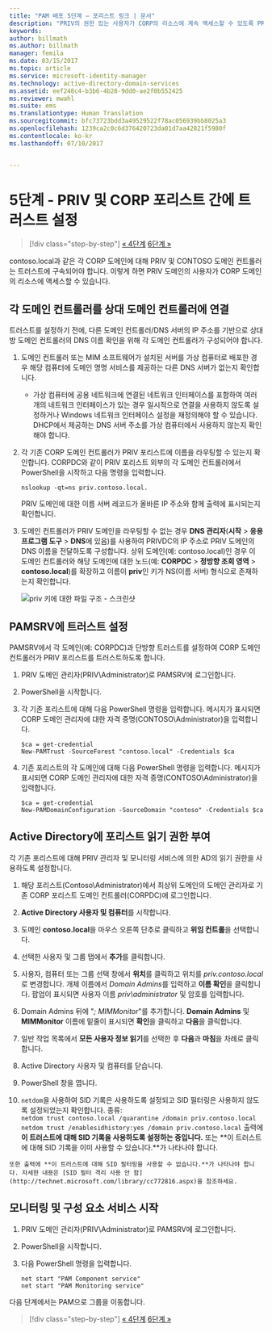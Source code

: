 ```yaml
---
title: "PAM 배포 5단계 – 포리스트 링크 | 문서"
description: "PRIV의 권한 있는 사용자가 CORP의 리소스에 계속 액세스할 수 있도록 PRIV 및 CORP 포리스트 간에 트러스트를 설정합니다."
keywords: 
author: billmath
ms.author: billmath
manager: femila
ms.date: 03/15/2017
ms.topic: article
ms.service: microsoft-identity-manager
ms.technology: active-directory-domain-services
ms.assetid: eef248c4-b3b6-4b28-9dd0-ae2f0b552425
ms.reviewer: mwahl
ms.suite: ems
ms.translationtype: Human Translation
ms.sourcegitcommit: bfc73723bdd3a49529522f78ac056939bb8025a3
ms.openlocfilehash: 1239ca2c0c6d376420723da01d7aa42821f5980f
ms.contentlocale: ko-kr
ms.lasthandoff: 07/10/2017


---
```


<a id="step-5--establish-trust-between-priv-and-corp-forests" class="xliff"></a>
# 5단계 - PRIV 및 CORP 포리스트 간에 트러스트 설정

>[!div class="step-by-step"]
[« 4단계](step-4-install-mim-components-on-pam-server.md)
[6단계 »](step-6-transition-group-to-pam.md)


contoso.local과 같은 각 CORP 도메인에 대해 PRIV 및 CONTOSO 도메인 컨트롤러는 트러스트에 구속되어야 합니다. 이렇게 하면 PRIV 도메인의 사용자가 CORP 도메인의 리소스에 액세스할 수 있습니다.

<a id="connect-each-domain-controller-to-its-counterpart" class="xliff"></a>
## 각 도메인 컨트롤러를 상대 도메인 컨트롤러에 연결

트러스트를 설정하기 전에, 다른 도메인 컨트롤러/DNS 서버의 IP 주소를 기반으로 상대방 도메인 컨트롤러의 DNS 이름 확인을 위해 각 도메인 컨트롤러가 구성되어야 합니다.

1.  도메인 컨트롤러 또는 MIM 소프트웨어가 설치된 서버를 가상 컴퓨터로 배포한 경우 해당 컴퓨터에 도메인 명명 서비스를 제공하는 다른 DNS 서버가 없는지 확인합니다.
    - 가상 컴퓨터에 공용 네트워크에 연결된 네트워크 인터페이스를 포함하여 여러 개의 네트워크 인터페이스가 있는 경우 일시적으로 연결을 사용하지 않도록 설정하거나 Windows 네트워크 인터페이스 설정을 재정의해야 할 수 있습니다. DHCP에서 제공하는 DNS 서버 주소를 가상 컴퓨터에서 사용하지 않는지 확인해야 합니다.

2.  각 기존 CORP 도메인 컨트롤러가 PRIV 포리스트에 이름을 라우팅할 수 있는지 확인합니다. CORPDC와 같이 PRIV 포리스트 외부의 각 도메인 컨트롤러에서 PowerShell을 시작하고 다음 명령을 입력합니다.

    ```
    nslookup -qt=ns priv.contoso.local.
    ```
    PRIV 도메인에 대한 이름 서버 레코드가 올바른 IP 주소와 함께 출력에 표시되는지 확인합니다.

3.  도메인 컨트롤러가 PRIV 도메인을 라우팅할 수 없는 경우 **DNS 관리자**(**시작** > **응용 프로그램 도구** > **DNS**에 있음)를 사용하여 PRIVDC의 IP 주소로 PRIV 도메인의 DNS 이름을 전달하도록 구성합니다. 상위 도메인(예: contoso.local)인 경우 이 도메인 컨트롤러와 해당 도메인에 대한 노드(예: **CORPDC** > **정방향 조회 영역** > **contoso.local**)를 확장하고 이름이 **priv**인 키가 NS(이름 서버) 형식으로 존재하는지 확인합니다.

    ![priv 키에 대한 파일 구조 - 스크린샷](./media/PAM_GS_DNS_Manager.png)

<a id="establish-trust-on-pamsrv" class="xliff"></a>
## PAMSRV에 트러스트 설정

PAMSRV에서 각 도메인(예: CORPDC)과 단방향 트러스트를 설정하여 CORP 도메인 컨트롤러가 PRIV 포리스트를 트러스트하도록 합니다.

1. PRIV 도메인 관리자(PRIV\Administrator)로 PAMSRV에 로그인합니다.

2.  PowerShell을 시작합니다.

3.  각 기존 포리스트에 대해 다음 PowerShell 명령을 입력합니다. 메시지가 표시되면 CORP 도메인 관리자에 대한 자격 증명(CONTOSO\Administrator)을 입력합니다.

    ```
    $ca = get-credential
    New-PAMTrust -SourceForest "contoso.local" -Credentials $ca
    ```

4.  기존 포리스트의 각 도메인에 대해 다음 PowerShell 명령을 입력합니다. 메시지가 표시되면 CORP 도메인 관리자에 대한 자격 증명(CONTOSO\Administrator)을 입력합니다.

    ```
    $ca = get-credential
    New-PAMDomainConfiguration -SourceDomain "contoso" -Credentials $ca
    ```

<a id="give-forests-read-access-to-active-directory" class="xliff"></a>
## Active Directory에 포리스트 읽기 권한 부여

각 기존 포리스트에 대해 PRIV 관리자 및 모니터링 서비스에 의한 AD의 읽기 권한을 사용하도록 설정합니다.

1.  해당 포리스트(Contoso\Administrator)에서 최상위 도메인의 도메인 관리자로 기존 CORP 포리스트 도메인 컨트롤러(CORPDC)에 로그인합니다.  
2.  **Active Directory 사용자 및 컴퓨터**를 시작합니다.  
3.  도메인 **contoso.local**을 마우스 오른쪽 단추로 클릭하고 **위임 컨트롤**을 선택합니다.  
4.  선택한 사용자 및 그룹 탭에서 **추가**를 클릭합니다.  
5.  사용자, 컴퓨터 또는 그룹 선택 창에서 **위치**를 클릭하고 위치를 *priv.contoso.local*로 변경합니다.  개체 이름에서 *Domain Admins*를 입력하고 **이름 확인**을 클릭합니다. 팝업이 표시되면 사용자 이름 *priv\administrator* 및 암호를 입력합니다.  
6.  Domain Admins 뒤에 "*; MIMMonitor*"를 추가합니다. **Domain Admins** 및 **MIMMonitor** 이름에 밑줄이 표시되면 **확인**을 클릭하고 **다음**을 클릭합니다.  
7.  일반 작업 목록에서 **모든 사용자 정보 읽기**를 선택한 후 **다음**과 **마침**을 차례로 클릭합니다.  
8.  Active Directory 사용자 및 컴퓨터를 닫습니다.

9.  PowerShell 창을 엽니다.  
10.  `netdom`을 사용하여 SID 기록은 사용하도록 설정되고 SID 필터링은 사용하지 않도록 설정되었는지 확인합니다. 종류:  
    ```
    netdom trust contoso.local /quarantine /domain priv.contoso.local
    netdom trust /enablesidhistory:yes /domain priv.contoso.local
    ```
    출력에 **이 트러스트에 대해 SID 기록을 사용하도록 설정하는 중입니다.** 또는 **이 트러스트에 대해 SID 기록을 이미 사용할 수 있습니다.**가 나타나야 합니다.

    또한 출력에 **이 트러스트에 대해 SID 필터링을 사용할 수 없습니다.**가 나타나야 합니다. 자세한 내용은 [SID 필터 격리 사용 안 함](http://technet.microsoft.com/library/cc772816.aspx)을 참조하세요.

<a id="start-the-monitoring-and-component-services" class="xliff"></a>
## 모니터링 및 구성 요소 서비스 시작

1.  PRIV 도메인 관리자(PRIV\Administrator)로 PAMSRV에 로그인합니다.

2.  PowerShell을 시작합니다.

3.  다음 PowerShell 명령을 입력합니다.

    ```
    net start "PAM Component service"
    net start "PAM Monitoring service"
    ```

다음 단계에서는 PAM으로 그룹을 이동합니다.

>[!div class="step-by-step"]
[« 4단계](step-4-install-mim-components-on-pam-server.md)
[6단계 »](step-6-transition-group-to-pam.md)

